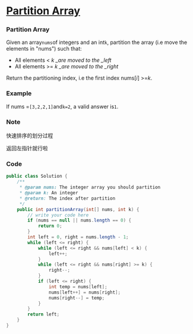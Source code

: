 # [Partition Array](https://www.lintcode.com/problem/partition-array/description)

### Partition Array

Given an array`nums`of integers and an int`k`, partition the array \(i.e move the elements in "nums"\) such that:

* All elements &lt; _k \_are moved to the \_left_
* All elements &gt;= _k \_are moved to the \_right_

Return the partitioning index, i.e the first index nums\[_i_\] &gt;=_k_.

### Example

If nums =`[3,2,2,1]`and`k=2`, a valid answer is`1`.

### Note

快速排序的划分过程

返回左指针就行啦

### Code

```java
public class Solution {
    /**
     * @param nums: The integer array you should partition
     * @param k: An integer
     * @return: The index after partition
     */
    public int partitionArray(int[] nums, int k) {
        // write your code here
        if (nums == null || nums.length == 0) {
            return 0;
        }
        int left = 0, right = nums.length - 1;
        while (left <= right) {
            while (left <= right && nums[left] < k) {
                left++;
            }
            while (left <= right && nums[right] >= k) {
                right--;
            }
            if (left <= right) {
                int temp = nums[left];
                nums[left++] = nums[right];
                nums[right--] = temp;
            }
        }
        return left;
    }
}
```



